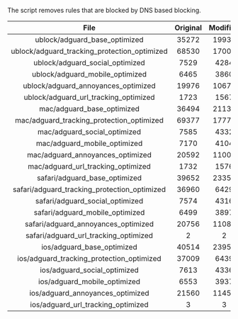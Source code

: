 The script removes rules that are blocked by DNS based blocking.


| File | Original | Modified |
|:----:|:-----:|:-----:|
| ublock/adguard_base_optimized | 35272 | 19934 |
| ublock/adguard_tracking_protection_optimized | 68530 | 17004 |
| ublock/adguard_social_optimized | 7529 | 4284 |
| ublock/adguard_mobile_optimized | 6465 | 3860 |
| ublock/adguard_annoyances_optimized | 19976 | 10676 |
| ublock/adguard_url_tracking_optimized | 1723 | 1567 |
| mac/adguard_base_optimized | 36494 | 21133 |
| mac/adguard_tracking_protection_optimized | 69377 | 17779 |
| mac/adguard_social_optimized | 7585 | 4332 |
| mac/adguard_mobile_optimized | 7170 | 4104 |
| mac/adguard_annoyances_optimized | 20592 | 11004 |
| mac/adguard_url_tracking_optimized | 1732 | 1576 |
| safari/adguard_base_optimized | 39652 | 23355 |
| safari/adguard_tracking_protection_optimized | 36960 | 6429 |
| safari/adguard_social_optimized | 7574 | 4316 |
| safari/adguard_mobile_optimized | 6499 | 3897 |
| safari/adguard_annoyances_optimized | 20756 | 11084 |
| safari/adguard_url_tracking_optimized | 2 | 2 |
| ios/adguard_base_optimized | 40514 | 23951 |
| ios/adguard_tracking_protection_optimized | 37009 | 6439 |
| ios/adguard_social_optimized | 7613 | 4336 |
| ios/adguard_mobile_optimized | 6553 | 3937 |
| ios/adguard_annoyances_optimized | 21560 | 11458 |
| ios/adguard_url_tracking_optimized | 3 | 3 |